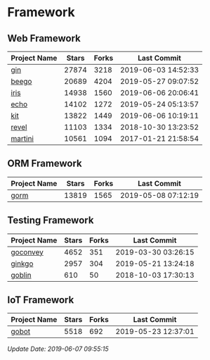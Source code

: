 # Framework

## Web Framework

| Project Name | Stars | Forks | Last Commit |
| ------------ | ----- | ----- | ----------- |
| [gin](https://github.com/gin-gonic/gin) | 27874 | 3218 | 2019-06-03 14:52:33 |
| [beego](https://github.com/astaxie/beego) | 20689 | 4204 | 2019-05-27 09:07:52 |
| [iris](https://github.com/kataras/iris) | 14938 | 1560 | 2019-06-06 20:06:41 |
| [echo](https://github.com/labstack/echo) | 14102 | 1272 | 2019-05-24 05:13:57 |
| [kit](https://github.com/go-kit/kit) | 13822 | 1449 | 2019-06-06 10:19:11 |
| [revel](https://github.com/revel/revel) | 11103 | 1334 | 2018-10-30 13:23:52 |
| [martini](https://github.com/go-martini/martini) | 10561 | 1094 | 2017-01-21 21:58:54 |

## ORM Framework

| Project Name | Stars | Forks | Last Commit |
| ------------ | ----- | ----- | ----------- |
| [gorm](https://github.com/jinzhu/gorm) | 13819 | 1565 | 2019-05-08 07:12:19 |

## Testing Framework

| Project Name | Stars | Forks | Last Commit |
| ------------ | ----- | ----- | ----------- |
| [goconvey](https://github.com/smartystreets/goconvey) | 4652 | 351 | 2019-03-30 03:26:15 |
| [ginkgo](https://github.com/onsi/ginkgo) | 2957 | 304 | 2019-05-21 13:24:18 |
| [goblin](https://github.com/franela/goblin) | 610 | 50 | 2018-10-03 17:30:13 |

## IoT Framework

| Project Name | Stars | Forks | Last Commit |
| ------------ | ----- | ----- | ----------- |
| [gobot](https://github.com/hybridgroup/gobot) | 5518 | 692 | 2019-05-23 12:37:01 |

*Update Date: 2019-06-07 09:55:15*